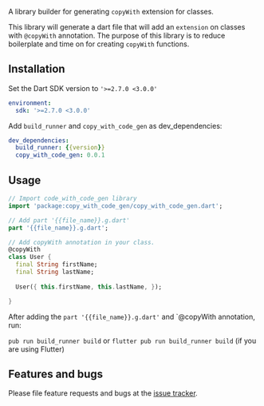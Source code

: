 A library builder for generating `copyWith` extension for classes. 

This library will generate a dart file that will add an `extension` on classes with `@copyWith` annotation.
The purpose of this library is to reduce boilerplate and time on for creating `copyWith` functions.   

## Installation

Set the Dart SDK version to `'>=2.7.0 <3.0.0'`
```yaml
environment:
  sdk: '>=2.7.0 <3.0.0'
```

Add `build_runner` and `copy_with_code_gen` as dev_dependencies:

```yaml
dev_dependencies:
  build_runner: {{version}}
  copy_with_code_gen: 0.0.1
```

## Usage

```dart
// Import code_with_code_gen library
import 'package:copy_with_code_gen/copy_with_code_gen.dart';

// Add part '{{file_name}}.g.dart'
part '{{file_name}}.g.dart';

// Add copyWith annotation in your class.
@copyWith
class User {
  final String firstName;
  final String lastName;
  
  User({ this.firstName, this.lastName, });

}
```

After adding the `part '{{file_name}}.g.dart'` and `@copyWith annotation, run:

`pub run build_runner build` or `flutter pub run build_runner build` (if you are using Flutter)

## Features and bugs

Please file feature requests and bugs at the [issue tracker](https://github.com/krgutierrez/copy_with_code_gen/issues).

[tracker]: https://github.com/krgutierrez/copy_with_code_gen/issues